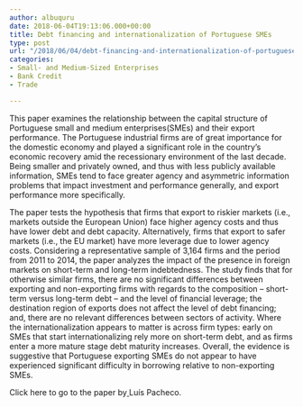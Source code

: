 ```yaml
---
author: albuquru
date: 2018-06-04T19:13:06.000+00:00
title: Debt financing and internationalization of Portuguese SMEs
type: post
url: "/2018/06/04/debt-financing-and-internationalization-of-portuguese-smes/"
categories:
- Small- and Medium-Sized Enterprises
- Bank Credit
- Trade

---
```

This paper examines the relationship between the capital structure of Portuguese small and medium enterprises(SMEs) and their export performance. The Portuguese industrial firms are of great importance for the domestic economy and played a significant role in the country’s economic recovery amid the recessionary environment of the last decade. Being smaller and privately owned, and thus with less publicly available information, SMEs tend to face greater agency and asymmetric information problems that impact investment and performance generally, and export performance more specifically.

The paper tests the hypothesis that firms that export to riskier markets (i.e., markets outside the European Union) face higher agency costs and thus have lower debt and debt capacity. Alternatively, firms that export to safer markets (i.e., the EU market) have more leverage due to lower agency costs. Considering a representative sample of 3,164 firms and the period from 2011 to 2014, the paper analyzes the impact of the presence in foreign markets on short-term and long-term indebtedness. The study finds that for otherwise similar firms, there are no significant differences between exporting and non-exporting firms with regards to the composition – short-term versus long-term debt – and the level of financial leverage; the destination region of exports does not affect the level of debt financing; and, there are no relevant differences between sectors of activity. Where the internationalization appears to matter is across firm types: early on SMEs that start internationalizing rely more on short-term debt, and as firms enter a more mature stage debt maturity increases. Overall, the evidence is suggestive that Portuguese exporting SMEs do not appear to have experienced significant difficulty in borrowing relative to non-exporting SMEs.

Click here to go to the paper by[ ](https://www.sciencedirect.com/science/article/pii/S0275531916301544)Luís Pacheco.